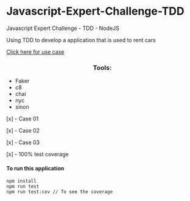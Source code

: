 # Javascript-Expert-Challenge-TDD

Javascript Expert Challenge - TDD - NodeJS

Using TDD to develop a application that is used to rent cars

[Click here for use case](https://github.com/rafaelspereira1/Javascript-Expert-Challenge-TDD/blob/main/story.md)

<h3 align="center">Tools:</h3>

- Faker
- c8
- chai
- nyc
- sinon

[x] - Case 01

[x] - Case 02

[x] - Case 03

[x] - 100% test coverage

#### To run this application

```
npm install
npm run test
npm run test:cov // To see the coverage
```
